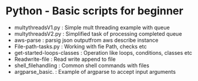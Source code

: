 # Python - Basic scripts for beginner

- multythreadsV1.py  : Simple mult threading example with queue
- multythreadsV2.py  : Simplified task of processing completed queue
- aws-parse          : parsig json outputfrom aws describe instance
- File-path-tasks.py : Working with fie Path, checks etc
- get-started-loops-classes : Operation like loops, conditions, classes etc
- Readwrite-file     : Read write append to file
- shell_filehandling : Common shell commands with files
- argparse_basic.    : Example of argparse to accept input arguments

